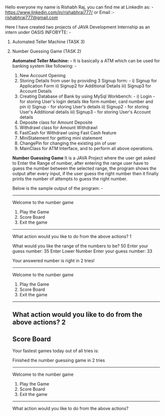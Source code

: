 Hello everyone my name is Rishabh Raj, you can find me at LinkedIn as: - https://www.linkedin.com/in/rishabhraj777/ or 
Email :- rishabhraj777@gmail.com

Here I have created two projects of JAVA Development Internship as an intern under OASIS INFOBYTE: -
1. Automated Teller Machine (TASK 3)
2. Number Guessing Game (TASK 2)

   **Automated Teller Machine: -**
   It is basically a ATM which can be used for banking system like following: -
   1. New Account Opening
   2. Storing Details from user by providing 3 Signup form: -
      i) Signup for Application Form
      ii) Signup2 for Additional Details
      iii) Signup3 for Account Details
   3. Creating Database of Bank by using MySql Workbench: -
      i) Login - for storing User's login details like form number, card number and pin
      ii) Signup - for storing User's details
      ii) Signup2 - for storing User's Additional details
      iii) Signup3 - for storing User's Account details
   4. Deposite class for Amount Deposite
   5. Withdrawl class for Amount Withdrawl
   6. FastCash for Withdrawl using Fast Cash feature
   7. MiniStatement for getting mini statement
   8. ChangePin for changing the existing pin of user
   9. MainClass for ATM Interface, and to perform all above operations.

   **Number Guessing Game**
   It is a JAVA Project where the user get asked to Enter the Range of number,
   after entering the range user have to guess the number between the selected range, the program
   shows the output after every input, if the user guess the right number then it finally prints the
   number of attempts to guess the right number.

   Below is the sample output of the program: -
   
   ***************************************
   Welcome to the number game
   1) Play the Game
   2) Score Board
   3) Exit the game
   ***************************************
   What action would you like to do from the above actions? 1
   
   What would you like the range of the numbers to be? 50
   Enter your guess number: 35
   Enter Lower Number
   Enter your guess number: 33
 
   Your answered number is right in 2 tries!
    
   ***************************************  
   Welcome to the number game
   1) Play the Game
   2) Score Board
   3) Exit the game
   ***************************************
   What action would you like to do from the above actions? 2
   ------------------------------
   Score Board
   ------------------------------
   Your fastest games today out of all tries is:
   
   Finished the number guessing game in 2 tries
   
   ***************************************
   Welcome to the number game
   1) Play the Game
   2) Score Board
   3) Exit the game
   ***************************************
   What action would you like to do from the above actions?       

